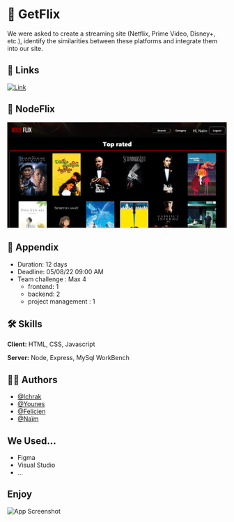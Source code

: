 
# 🧠 GetFlix

We were asked to create a streaming site (Netflix, Prime Video, Disney+, etc.), identify the similarities between these platforms and integrate them into our site.



## 🔗 Links
[![Link](https://img.shields.io/badge/Link-NodeFlix-green?labelColor=Green&style=flat&link=https://github.com/Saidi-Naim)](https://github.com/Saidi-Naim)

## 🍿 NodeFlix
![Screenshot](/public/Images/ScreenNodeFlix.png)

## 🚀 Appendix

- Duration: 12 days
- Deadline: 05/08/22 09:00 AM
- Team challenge : Max 4
    - frontend: 1
    - backend: 2
    - project management : 1


## 🛠 Skills
**Client:** HTML, CSS, Javascript

**Server:** Node, Express, MySql WorkBench


## 👯‍♀️ Authors

- [@Ichrak](https://github.com/AIchrak)
- [@Younes](https://github.com/ElmiriYounes)
- [@Felicien](https://github.com/feldeh)
- [@Naïm](https://github.com/Saidi-Naim)

## We Used...

- Figma
- Visual Studio
- ...
## Enjoy

![App Screenshot](https://media.giphy.com/media/nwleaG1TObWsE/giphy.gif)

